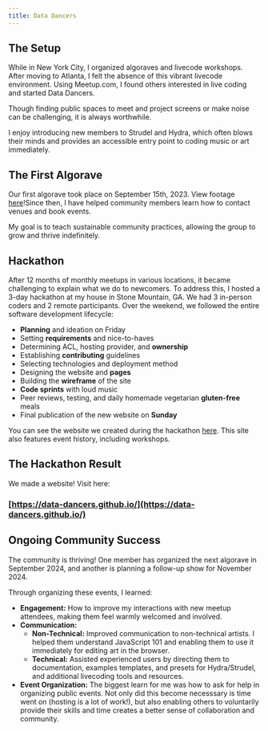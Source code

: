```yaml
---
title: Data Dancers
---
```


## The Setup

While in New York City, I organized algoraves and livecode workshops. After moving to Atlanta, I felt the absence of this vibrant livecode environment. Using Meetup.com, I found others interested in live coding and started Data Dancers. 

Though finding public spaces to meet and project screens or make noise can be challenging, it is always worthwhile. 

I enjoy introducing new members to Strudel and Hydra, which often blows their minds and provides an accessible entry point to coding music or art immediately.

## The First Algorave

Our first algorave took place on September 15th, 2023. View footage [here](https://data-dancers.github.io/algoraving/)!Since then, I have helped community members learn how to contact venues and book events. 

My goal is to teach sustainable community practices, allowing the group to grow and thrive indefinitely.

## Hackathon

After 12 months of monthly meetups in various locations, it became challenging to explain what we do to newcomers. To address this, I hosted a 3-day hackathon at my house in Stone Mountain, GA. We had 3 in-person coders and 2 remote participants. Over the weekend, we followed the entire software development lifecycle:

- **Planning** and ideation on Friday
- Setting **requirements** and nice-to-haves
- Determining ACL, hosting provider, and **ownership**
- Establishing **contributing** guidelines
- Selecting technologies and deployment method
- Designing the website and **pages**
- Building the **wireframe** of the site
- **Code sprints** with loud music
- Peer reviews, testing, and daily homemade vegetarian **gluten-free** meals
- Final publication of the new website on **Sunday**


You can see the website we created during the hackathon [here](https://data-dancers.github.io/). This site also features event history, including workshops.

## The Hackathon Result

We made a website! Visit here:

### [https://data-dancers.github.io/](https://data-dancers.github.io/)


## Ongoing Community Success

The community is thriving! One member has organized the next algorave in September 2024, and another is planning a follow-up show for November 2024.

Through organizing these events, I learned:

- **Engagement:** How to improve my interactions with new meetup attendees, making them feel warmly welcomed and involved.
- **Communication:**
  - **Non-Technical:** Improved communication to non-technical artists. I helped them understand JavaScript 101 and enabling them to use it immediately for editing art in the browser.
  - **Technical:** Assisted experienced users by directing them to documentation, examples templates, and presets for Hydra/Strudel, and additional livecoding tools and resources.
- **Event Organization:** The biggest learn for me was how to ask for help in organizing public events. Not only did this become necesssary is time went on (hosting is a lot of work!), but also enabling others to voluntarily provide their skills and time creates a better sense of collaboration and community.